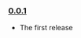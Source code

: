 ### [0.0.1](https://github.com/enrique.magallon/contribuye-front/releases/tag/v0.0.1)

- The first release